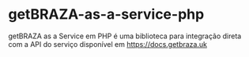 # getBRAZA-as-a-service-php
getBRAZA as a Service em PHP é uma biblioteca para integração direta com a API do serviço disponível em https://docs.getbraza.uk
